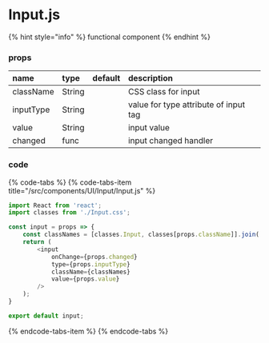 # Input.js

{% hint style="info" %}
functional component
{% endhint %}



### props

| name | type | default | description |
| :--- | :--- | :--- | :--- |
| className | String |  | CSS class for input |
| inputType | String |  | value for type attribute of input tag |
| value | String |  | input value |
| changed | func |  | input changed handler |



### code

{% code-tabs %}
{% code-tabs-item title="/src/components/UI/Input/Input.js" %}
```javascript
import React from 'react';
import classes from './Input.css';

const input = props => {
    const classNames = [classes.Input, classes[props.className]].join(' ');
    return (
        <input 
            onChange={props.changed} 
            type={props.inputType} 
            className={classNames} 
            value={props.value}
        />
    );
}

export default input;
```
{% endcode-tabs-item %}
{% endcode-tabs %}

